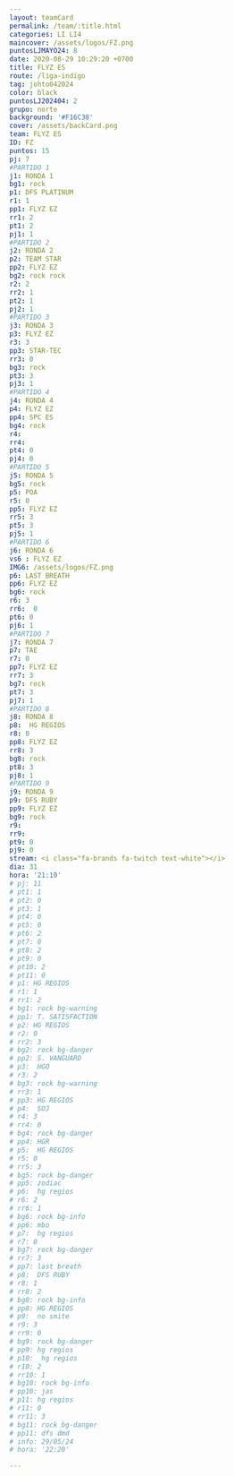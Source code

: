 ```yaml
---
layout: teamCard
permalink: /team/:title.html
categories: LI LI4
maincover: /assets/logos/FZ.png
puntosLJMAYO24: 8
date: 2020-08-29 10:29:20 +0700
title: FLYZ ES
route: /liga-indigo
tag: johto042024
color: black
puntosLJ202404: 2
grupo: norte
background: '#F16C38'
cover: /assets/backCard.png
team: FLYZ ES
ID: FZ
puntos: 15
pj: 7
#PARTIDO 1
j1: RONDA 1
bg1: rock
p1: DFS PLATINUM
r1: 1
pp1: FLYZ EZ
rr1: 2
pt1: 2
pj1: 1
#PARTIDO 2
j2: RONDA 2
p2: TEAM STAR
pp2: FLYZ EZ
bg2: rock rock
r2: 2
rr2: 1
pt2: 1
pj2: 1
#PARTIDO 3
j3: RONDA 3
p3: FLYZ EZ
r3: 3
pp3: STAR-TEC
rr3: 0
bg3: rock
pt3: 3
pj3: 1
#PARTIDO 4
j4: RONDA 4
p4: FLYZ EZ
pp4: SPC ES
bg4: rock 
r4: 
rr4: 
pt4: 0
pj4: 0
#PARTIDO 5
j5: RONDA 5
bg5: rock 
p5: POA
r5: 0
pp5: FLYZ EZ
rr5: 3
pt5: 3
pj5: 1
#PARTIDO 6
j6: RONDA 6
vs6 : FLYZ EZ
IMG6: /assets/logos/FZ.png
p6: LAST BREATH
pp6: FLYZ EZ
bg6: rock
r6: 3
rr6:  0
pt6: 0
pj6: 1
#PARTIDO 7
j7: RONDA 7
p7: TAE
r7: 0
pp7: FLYZ EZ
rr7: 3
bg7: rock 
pt7: 3
pj7: 1
#PARTIDO 8
j8: RONDA 8
p8:  HG REGIOS
r8: 0
pp8: FLYZ EZ
rr8: 3
bg8: rock 
pt8: 3
pj8: 1
#PARTIDO 9
j9: RONDA 9
p9: DFS RUBY
pp9: FLYZ EZ
bg9: rock
r9: 
rr9: 
pt9: 0
pj9: 0
stream: <i class="fa-brands fa-twitch text-white"></i>
dia: 31
hora: '21:10'
# pj: 11
# pt1: 1
# pt2: 0
# pt3: 1
# pt4: 0
# pt5: 0
# pt6: 2
# pt7: 0
# pt8: 2
# pt9: 0
# pt10: 2
# pt11: 0
# p1: HG REGIOS
# r1: 1
# rr1: 2
# bg1: rock bg-warning
# pp1: T. SATISFACTION
# p2: HG REGIOS
# r2: 0
# rr2: 3
# bg2: rock bg-danger
# pp2: S. VANGUARD
# p3:  HGO
# r3: 2
# bg3: rock bg-warning
# rr3: 1
# pp3: HG REGIOS
# p4:  SOJ
# r4: 3
# rr4: 0
# bg4: rock bg-danger
# pp4: HGR
# p5:  HG REGIOS
# r5: 0
# rr5: 3
# bg5: rock bg-danger
# pp5: zodiac
# p6:  hg regios
# r6: 2
# rr6: 1
# bg6: rock bg-info
# pp6: mbo
# p7:  hg regios
# r7: 0
# bg7: rock bg-danger
# rr7: 3
# pp7: last breath
# p8:  DFS RUBY
# r8: 1
# rr8: 2 
# bg8: rock bg-info
# pp8: HG REGIOS
# p9:  no smite
# r9: 3
# rr9: 0
# bg9: rock bg-danger
# pp9: hg regios
# p10:  hg regios
# r10: 2
# rr10: 1
# bg10: rock bg-info
# pp10: jas
# p11: hg regios
# r11: 0
# rr11: 3
# bg11: rock bg-danger
# pp11: dfs dmd
# info: 29/05/24
# hora: '22:20'

---
```



